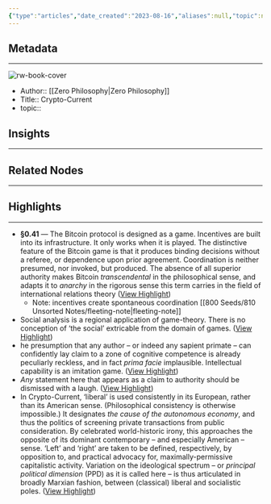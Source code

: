 ```yaml
---
{"type":"articles","date_created":"2023-08-16","aliases":null,"topic":null,"url":"https://zerophilosophy.substack.com/p/crypto-current","layout":null,"banner":null,"dg-publish":true,"tags":null,"permalink":"/300-biblio/200-articles/crypto-current/","dgPassFrontmatter":true,"created":"2023-10-20T12:44:20.000-05:00","updated":"2023-10-20T12:44:20.000-05:00"}
---
```


## Metadata
---
![rw-book-cover](https://substackcdn.com/image/youtube/w_728,c_limit/UVGq0zaZsNg)
- Author:: [[Zero Philosophy\|Zero Philosophy]]
- Title:: Crypto-Current
- topic::  



## Insights
---
## Related Nodes
---

## Highlights 
---
- **§0.41** — The Bitcoin protocol is designed as a game. Incentives are built into its infrastructure. It only works when it is played. The distinctive feature of the Bitcoin game is that it produces binding decisions without a referee, or dependence upon prior agreement. Coordination is neither presumed, nor invoked, but produced. The absence of all superior authority makes Bitcoin *transcendental* in the philosophical sense, and adapts it to *anarchy* in the rigorous sense this term carries in the field of international relations theory ([View Highlight](https://read.readwise.io/read/01h7zd49dxzzfwnagv173k329f))
    - Note: incentives create spontaneous coordination [[800 Seeds/810 Unsorted Notes/fleeting-note\|fleeting-note]]
- Social analysis is a regional application of game-theory. There is no conception of ‘the social’ extricable from the domain of games. ([View Highlight](https://read.readwise.io/read/01h7zd5wbf6xchs8qxz41abmpt))
- he presumption that any author – or indeed any sapient primate – can confidently lay claim to a zone of cognitive competence is already peculiarly reckless, and in fact *prima facie* implausible. Intellectual capability is an imitation game. ([View Highlight](https://read.readwise.io/read/01h7zda02bzgxxcfw361w99w9t))
- *Any* statement here that appears as a claim to authority should be dismissed with a laugh. ([View Highlight](https://read.readwise.io/read/01h7zdax8yc6hbnz4pna70c3fk))
- In Crypto-Current, ‘liberal’ is used consistently in its European, rather than its American sense. (Philosophical consistency is otherwise impossible.) It designates *the cause of the autonomous economy*, and thus the politics of screening private transactions from public consideration. By celebrated world-historic irony, this approaches the opposite of its dominant contemporary – and especially American – sense. ‘Left’ and ‘right’ are taken to be defined, respectively, by opposition to, and practical advocacy for, maximally-permissive capitalistic activity. Variation on the ideological spectrum – or *principal political dimension* (PPD) as it is called here – is thus articulated in broadly Marxian fashion, between (classical) liberal and socialistic poles. ([View Highlight](https://read.readwise.io/read/01h7zdcjewtvyfekk6tdp9na73))
